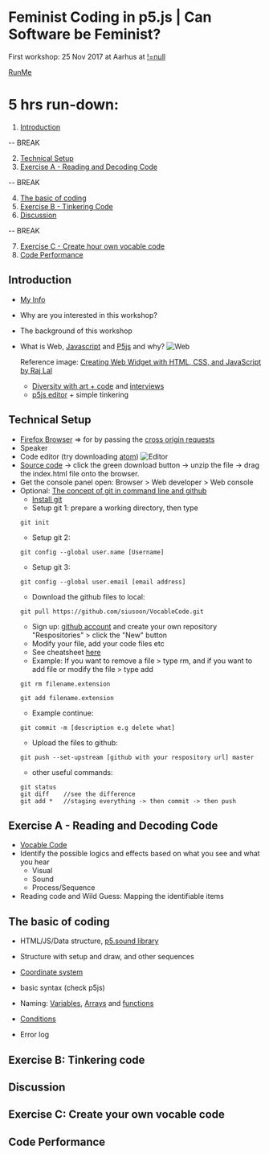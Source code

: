 # Feminist Coding in p5.js | Can Software be Feminist?

First workshop: 25 Nov 2017 at Aarhus at [!=null](http://notnull.andersvisti.dk/winnie.php)

[RunMe](https://cdn.rawgit.com/siusoon/VocableCode/9f23c99f/vocablecode_program/index.html)

# 5 hrs run-down:
1. [Introduction](#introduction)

-- BREAK

2. [Technical Setup](#technical)
3. [Exercise A - Reading and Decoding Code](#exerciseA)

-- BREAK

4. [The basic of coding](#basics)
5. [Exercise B - Tinkering Code](#exerciseB)
6. [Discussion](#discussion)

-- BREAK

7. [Exercise C - Create hour own vocable code](#owncode)
8. [Code Performance](#codeperformance)

## Introduction <a name="introduction"></a>
  - [My Info](http://www.siusoon.net)
  - Why are you interested in this workshop?
  - The background of this workshop
  - What is Web, [Javascript](https://developer.mozilla.org/en-US/docs/Learn/JavaScript/First_steps/What_is_JavaScript) and [P5js](https://p5js.org/) and why?
    ![Web](https://www.codeproject.com/KB/books/DevelopWebWidgetHtmlCssJs/bigpicture_small.png "web")
    
    Reference image: [Creating Web Widget with HTML, CSS, and JavaScript by Raj Lal](https://www.codeproject.com/Articles/81355/Chapter-Creating-Web-Widget-with-HTML-CSS-and-Ja)
    - [Diversity with art + code](http://diversity.p5js.org/about.html) and [interviews](https://www.youtube.com/channel/UCwtoGoM92Bais5heYYxmB5w)
    - [p5js editor](http://alpha.editor.p5js.org/) + simple tinkering
  
## Technical Setup <a name="technical"></a>
  - [Firefox Browser](https://www.mozilla.org/en-US/firefox/new/) => for by passing the [cross origin requests](https://developer.mozilla.org/en-US/docs/Web/HTTP/CORS) 
  - Speaker
  - Code editor (try downloading [atom](https://atom.io/))
  ![Editor](https://github.com/siusoon/VocableCode/blob/master/atom_screen.png)
  - [Source code](https://github.com/siusoon/VocableCode) -> click the green download button -> unzip the file -> drag the index.html file onto the browser. 
  - Get the console panel open: Browser > Web developer > Web console
  - Optional: [The concept of git in command line and github](http://product.hubspot.com/blog/git-and-github-tutorial-for-beginners)
    * [Install git](https://git-scm.com/book/en/v2/Getting-Started-Installing-Git)
    * Setup git 1: prepare a working directory, then type 
    ```
    git init
    ```
    * Setup git 2: 
    ```
    git config --global user.name [Username] 
    ```
    * Setup git 3: 
    ```
    git config --global user.email [email address] 
    ```
    * Download the github files to local: 
    ```
    git pull https://github.com/siusoon/VocableCode.git
    ```
    * Sign up: [github account](https://github.com/) and create your own repository "Respositories" > click the "New" button
    * Modify your file, add your code files etc
    * See cheatsheet [here](https://services.github.com/on-demand/downloads/github-git-cheat-sheet.pdf)
    * Example: If you want to remove a file > type rm, and if you want to add file or modify the file > type add
    ```
    git rm filename.extension
    ```
     ```
    git add filename.extension
    ```
    * Example continue: 
    ```
    git commit -m [description e.g delete what]
    ```
    * Upload the files to github:
    ```
    git push --set-upstream [github with your respository url] master
    ```
    * other useful commands:
    ```
    git status
    git diff    //see the difference
    git add *   //staging everything -> then commit -> then push
    ```
## Exercise A - Reading and Decoding Code <a name="exerciseA"></a>
- [Vocable Code](https://github.com/siusoon/VocableCode)
- Identify the possible logics and effects based on what you see and what you hear
  - Visual
  - Sound
  - Process/Sequence
- Reading code and Wild Guess: Mapping the identifiable items 

## The basic of coding <a name="basics"></a>

  - HTML/JS/Data structure, [p5.sound library](https://p5js.org/reference/#/libraries/p5.sound)

  - Structure with setup and draw, and other sequences

  - [Coordinate system](https://p5js.org/examples/structure-coordinates.html)

  - basic syntax (check p5js)
  
  - Naming: [Variables](https://p5js.org/examples/data-variables.html), [Arrays](https://p5js.org/examples/arrays-array.html) and [functions](https://p5js.org/examples/structure-functions.html)

  - [Conditions](https://p5js.org/examples/control-conditionals-1.html)

  - Error log

## Exercise B: Tinkering code  <a name="exerciseB"></a>
## Discussion  <a name="discussion"></a>
## Exercise C: Create your own vocable code <a name="exerciseC"></a>
## Code Performance <a name="codeperformance"></a>
